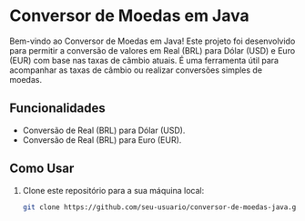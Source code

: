 # Conversor de Moedas em Java

Bem-vindo ao Conversor de Moedas em Java! Este projeto foi desenvolvido para permitir a conversão de valores em Real (BRL) para Dólar (USD) e Euro (EUR) com base nas taxas de câmbio atuais. É uma ferramenta útil para acompanhar as taxas de câmbio ou realizar conversões simples de moedas.

## Funcionalidades

- Conversão de Real (BRL) para Dólar (USD).
- Conversão de Real (BRL) para Euro (EUR).

## Como Usar

1. Clone este repositório para a sua máquina local:

   ```bash
   git clone https://github.com/seu-usuario/conversor-de-moedas-java.git
